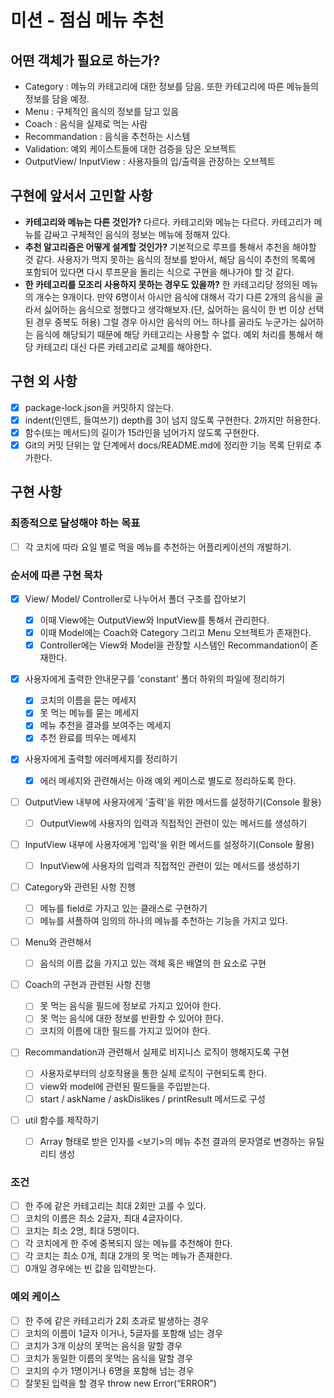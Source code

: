 # 미션 - 점심 메뉴 추천

## 어떤 객체가 필요로 하는가?

- Category : 메뉴의 카테고리에 대한 정보를 담음. 또한 카테고리에 따른 메뉴들의 정보를 담을 예정.
- Menu : 구체적인 음식의 정보를 담고 있음
- Coach : 음식을 실제로 먹는 사람
- Recommandation : 음식을 추천하는 시스템
- Validation: 예외 케이스트들에 대한 검증을 담은 오브젝트
- OutputView/ InputView : 사용자들의 입/출력을 관장하는 오브젝트

## 구현에 앞서서 고민할 사항

- **카테고리와 메뉴는 다른 것인가?** 다르다. 카테고리와 메뉴는 다르다. 카테고리가 메뉴를 감싸고 구체적인 음식의 정보는 메뉴에 정해져 있다.
- **추천 알고리즘은 어떻게 설계할 것인가?** 기본적으로 루프를 통해서 추천을 해야할 것 같다. 사용자가 먹지 못하는 음식의 정보를 받아서, 해당 음식이 추천의 목록에 포함되어 있다면 다시 루프문을 돌리는 식으로 구현을 해나가야 할 것 같다.
- **한 카테고리를 모조리 사용하지 못하는 경우도 있을까?** 한 카테고리당 정의된 메뉴의 개수는 9개이다. 만약 6명이서 아시안 음식에 대해서 각기 다른 2개의 음식을 골라서 싫어하는 음식으로 정했다고 생각해보자.(단, 싫어하는 음식이 한 번 이상 선택된 경우 중복도 허용) 그럴 경우 아시안 음식의 어느 하나를 골라도 누군가는 싫어하는 음식에 해당되기 때문에 해당 카테고리는 사용할 수 없다. 예외 처리를 통해서 해당 카테고리 대신 다른 카테고리로 교체를 해야한다.

## 구현 외 사항

- [x] package-lock.json을 커밋하지 않는다.
- [x] indent(인덴트, 들여쓰기) depth를 3이 넘지 않도록 구현한다. 2까지만 허용한다.
- [x] 함수(또는 메서드)의 길이가 15라인을 넘어가지 않도록 구현한다.
- [x] Git의 커밋 단위는 앞 단계에서 docs/README.md에 정리한 기능 목록 단위로 추가한다.

## 구현 사항

### 최종적으로 달성해야 하는 목표

- [ ] 각 코치에 따라 요일 별로 먹을 메뉴를 추천하는 어플리케이션의 개발하기.

### 순서에 따른 구현 목차

- [x] View/ Model/ Controller로 나누어서 폴더 구조를 잡아보기

  - [x] 이때 View에는 OutputView와 InputView를 통해서 관리한다.
  - [x] 이때 Model에는 Coach와 Category 그리고 Menu 오브젝트가 존재한다.
  - [x] Controller에는 View와 Model을 관장할 시스템인 Recommandation이 존재한다.

- [x] 사용자에게 출력한 안내문구를 'constant' 폴더 하위의 파일에 정리하기

  - [x] 코치의 이름을 묻는 메세지
  - [x] 못 먹는 메뉴를 묻는 메세지
  - [x] 메뉴 추천을 결과를 보여주는 메세지
  - [x] 추천 완료를 띄우는 메세지

- [x] 사용자에게 출력할 에러메세지를 정리하기

  - [x] 에러 메세지와 관련해서는 아래 예외 케이스로 별도로 정리하도록 한다.

- [ ] OutputView 내부에 사용자에게 '출력'을 위한 메서드를 설정하기(Console 활용)

  - [ ] OutputView에 사용자의 입력과 직접적인 관련이 있는 메서드를 생성하기

- [ ] InputView 내부에 사용자에게 '입력'을 위한 메서드를 설정하기(Console 활용)

  - [ ] InputView에 사용자의 입력과 직접적인 관련이 있는 메서드를 생성하기

- [ ] Category와 관련된 사항 진행

  - [ ] 메뉴를 field로 가지고 있는 클래스로 구현하기
  - [ ] 메뉴를 셔플하여 임의의 하나의 메뉴를 추천하는 기능을 가지고 있다.

- [ ] Menu와 관련해서

  - [ ] 음식의 이름 값을 가지고 있는 객체 혹은 배열의 한 요소로 구현

- [ ] Coach의 구현과 관련된 사항 진행

  - [ ] 못 먹는 음식을 필드에 정보로 가지고 있어야 한다.
  - [ ] 못 먹는 음식에 대한 정보를 반환할 수 있어야 한다.
  - [ ] 코치의 이름에 대한 필드를 가지고 있어야 한다.

- [ ] Recommandation과 관련해서 실제로 비지니스 로직이 행해지도록 구현

  - [ ] 사용자로부터의 상호작용을 통한 실제 로직이 구현되도록 한다.
  - [ ] view와 model에 관련된 필드들을 주입받는다.
  - [ ] start / askName / askDislikes / printResult 메서드로 구성

- [ ] util 함수를 제작하기
  - [ ] Array 형태로 받은 인자를 <보기>의 메뉴 추천 결과의 문자열로 변경하는 유틸리티 생성

### 조건

- [ ] 한 주에 같은 카테고리는 최대 2회만 고를 수 있다.
- [ ] 코치의 이름은 최소 2글자, 최대 4글자이다.
- [ ] 코치는 최소 2명, 최대 5명이다.
- [ ] 각 코치에게 한 주에 중복되지 않는 메뉴를 추천해야 한다.
- [ ] 각 코치는 최소 0개, 최대 2개의 못 먹는 메뉴가 존재한다.
- [ ] 0개일 경우에는 빈 값을 입력받는다.

### 예외 케이스

- [ ] 한 주에 같은 카테고리가 2회 초과로 발생하는 경우
- [ ] 코치의 이름이 1글자 이거나, 5글자를 포함해 넘는 경우
- [ ] 코치가 3개 이상의 못먹는 음식을 말할 경우
- [ ] 코치가 동일한 이름의 못먹는 음식을 말할 경우
- [ ] 코치의 수가 1명이거나 6명을 포함해 넘는 경우
- [ ] 잘못된 입력을 할 경우 throw new Error(“ERROR”)
